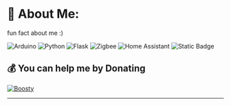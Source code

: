 # 💫 About Me:
fun fact about me :)

![Arduino](https://img.shields.io/badge/-Arduino-00979D?style=for-the-badge&logo=Arduino&logoColor=white) ![Python](https://img.shields.io/badge/python-3670A0?style=for-the-badge&logo=python&logoColor=ffdd54) ![Flask](https://img.shields.io/badge/flask-%23000.svg?style=for-the-badge&logo=flask&logoColor=white) ![Zigbee](https://img.shields.io/badge/zigbee-%23EB0443.svg?style=for-the-badge&logo=zigbee&logoColor=white) ![Home Assistant](https://img.shields.io/badge/home%20assistant-%2341BDF5.svg?style=for-the-badge&logo=home-assistant&logoColor=white) ![Static Badge](https://img.shields.io/badge/CEO-green?style=for-the-badge&logo=listmonk&label=ArduOS&link=https%3A%2F%2Fgithub.com%2FDanchick2815%2FArduOS)

  ## 💰 You can help me by Donating
  [![Boosty](https://img.shields.io/badge/Buy%20Me%20a%20Coffee-ffdd00?style=for-the-badge&logo=boosty&logoColor=orange)](https://buymeacoffee.com/danchick2815) 


---
